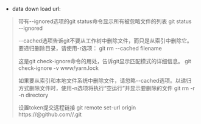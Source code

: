 - data down load url: 
> 带有--ignored选项的git status命令显示所有被忽略文件的列表
> git status --ignored
> 
> --cached选项告诉git不要从工作树中删除文件，而只是从索引中删除它。要递归删除目录，请使用-r选项：
> git rm --cached filename
> 
> 这是git check-ignore命令的用处，告诉git显示匹配模式的详细信息。
> git check-ignore -v www/yarn.lock
> 
> 如果要从索引和本地文件系统中删除文件，请忽略--cached选项。以递归方式删除文件时，使用-n选项将执行“空运行”并显示要删除的文件
> git rm -r -n directory
> 
> 设置token提交远程链接
> git remote set-url origin https://<githubtoken>@github.com/<username>/<repositoryname>.git
> 
> 
> 
